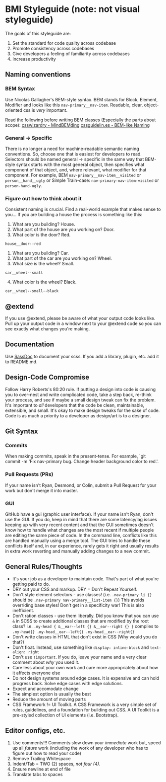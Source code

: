 # BMI Styleguide (note: not visual styleguide)

The goals of this styleguide are:

1. Set the standard for code quality across codebase
2. Promote consistency across codebases
3. Give developers a feeling of familiarity across codebases
4. Increase productivity

## Naming conventions

### BEM Syntax

Use Nicolas Gallagher's BEM-style syntax.  BEM stands for Block, Element, Modifier and looks like this `nav-primary__nav-item`.
Readable, clear, object-oriented css is *very* important.

Read the following before writing BEM classes (Especially the parts about scope):
[csswizardry - MindBEMding](http://csswizardry.com/2013/01/mindbemding-getting-your-head-round-bem-syntax/)
[cssguidelin.es - BEM-like Naming](http://cssguidelin.es/#bem-like-naming)

### General -> Specific

There is no longer a need for machine-readable semantic naming conventions.  So, choose one that is easiest for developers to read.  Selectors should be named general -> specific in the same way that BEM-style syntax starts with the most general object, then specifies what component of that object, and, where relevant, what modifier for that component.  For example, BEM `nav-primary__nav-item__visited` or `person__hand__ugly` or Simple Train-case: `nav-primary-nav-item-visited` or `person-hand-ugly`.

### Figure out how to think about it

Consistent naming is crucial.  Find a real-world example that makes sense to you... If you are building a house the process is something like this:

1. What are you building?  House.
2. What part of the house are you working on?  Door.
3. What color is the door?  Red.

`house__door--red`

1. What are you building?  Car.
2. What part of the car are you working on?  Wheel.
3. What size is the wheel?  Small.

`car__wheel--small`

4. What color is the wheel?  Black.

`car__wheel--small--black`

## @extend

If you use @extend, please be aware of what your output code looks like.
Pull up your output code in a window next to your @extend code so you can see exactly what changes you're making.

## Documentation

Use [SassDoc](http://sassdoc.com/) to document your scss.
If you add a library, plugin, etc. add it to README.md.

## Design-Code Compromise

Follow Harry Roberts's 80:20 rule.  If putting a design into code is causing you to over-nest and write complicated code, take a step back, re-think your process, and see if maybe a small design tweak can fix the problem.  It's important to *all* developers that the code be clean, maintainable, extensible, and small.  It's okay to make design tweaks for the sake of code.  Code is as much a priority to a developer as design/art is to a designer.

## Git Syntax

### Commits

When making commits, speak in the present-tense.  For example, `git commit -m 'Fix nav-primary bug.  Change header background color to red.'.

### Pull Requests (PRs)

If your name isn't Ryan, Desmond, or Colin, submit a Pull Request for your work but don't merge it into master.

### GUI

GitHub have a gui (graphic user interface).  If your name isn't Ryan, don't use the GUI.  If you do, keep in mind that there are some latency/lag issues keeping up with very recent content and that the GUI sometimes doesn't know how to handle what changes are the most recent if multiple people are editing the same piece of code.  In the command line, conflicts like this are handled manually using a merge tool.  The GUI tries to handle these conflicts itself and, in our experience, rarely gets it right and usually results in extra work reverting and manually adding changes to a new commit.

## General Rules/Thoughts

- It's your job as a developer to maintain code.  That's part of what you're getting paid to do.
- DRY out your CSS and markup.  DRY = Don't Repeat Yourself.
- Don't style element selectors - use classes!  (i.e. `.nav-primary li {}` should be `.nav-primary nav-primary__list-item {}`)  This avoids overriding base styles!  Don't get in a specificity war!  This is also inefficient.
- Don't ration classes - use them liberally.  Did you know that you can use `&` in SCSS to create additional classes that are modified by the root class?  i.e. `.my-head { &__ear--left {} &__ear--right {} }` compiles to `.my-head{} .my-head__ear--left{} .my-head__ear--right{}`
- Don't write classes in HTML that don't exist in CSS (Why would you do that?)
- Don't float.  Instead, use something like `display: inline-block` and `text-align: right`
- Don't use `!important`.  If you do, leave your name and a very clear comment about *why* you used it.
- Care less about your own work and care more appropriately about how it affects everyone else
- Do not design systems around edge cases.  It is expensive and can hold progress back.  Solve edge cases with edge solutions.
- Expect and accomodate change
- The simplest option is usually the best
- Reduce the amount of moving parts
- CSS Framework != UI Toolkit.  A CSS Framework is a very simple set of rules, guidelines, and a foundation for building out CSS.  A UI Toolkit is a pre-styled collection of UI elements (i.e. Bootstrap).

## Editor configs, etc.

1. Use comments!!!  Comments slow down your *immediate* work but, speed up all *future* work (including the work of any developer who has to figure out how to read your code)
2. Remove Trailing Whitespace
3. Indent/Tab = TWO (2) spaces, *not four (4)*.
4. Ensure newline at end of file
5. Translate tabs to spaces
